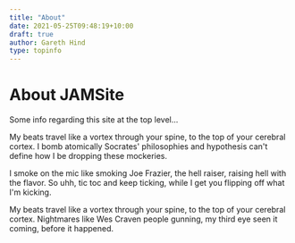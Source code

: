 ```yaml
---
title: "About"
date: 2021-05-25T09:48:19+10:00
draft: true
author: Gareth Hind
type: topinfo
---
```


# About JAMSite

Some info regarding this site at the top level...

My beats travel like a vortex through your spine, to the top of your cerebral cortex. I bomb atomically Socrates' philosophies and hypothesis can't define how I be dropping these mockeries.

I smoke on the mic like smoking Joe Frazier, the hell raiser, raising hell with the flavor. So uhh, tic toc and keep ticking, while I get you flipping off what I'm kicking.

My beats travel like a vortex through your spine, to the top of your cerebral cortex. Nightmares like Wes Craven people gunning, my third eye seen it coming, before it happened.
